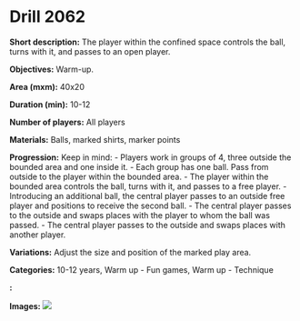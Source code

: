 # Drill 2062

**Short description:**
The player within the confined space controls the ball, turns with it, and passes to an open player.

**Objectives:**
Warm-up.

**Area (mxm):**
40x20

**Duration (min):**
10-12

**Number of players:**
All players

**Materials:**
Balls, marked shirts, marker points

**Progression:**
Keep in mind: - Players work in groups of 4, three outside the bounded area and one inside it. - Each group has one ball. Pass from outside to the player within the bounded area. - The player within the bounded area controls the ball, turns with it, and passes to a free player. - Introducing an additional ball, the central player passes to an outside free player and positions to receive the second ball. - The central player passes to the outside and swaps places with the player to whom the ball was passed. - The central player passes to the outside and swaps places with another player.

**Variations:**
Adjust the size and position of the marked play area.

**Categories:**
10-12 years, Warm up - Fun games, Warm up - Technique

**:**


**Images:**
![](https://www.coachingfutsal.com/\images\f1f5d63b-e2ec-4ae3-a81d-d99a265f5f44_361.png)

